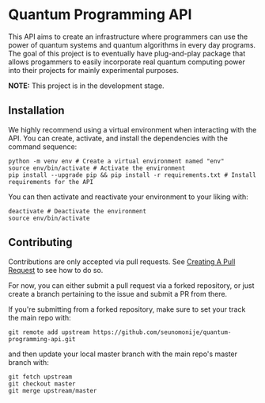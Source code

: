 # Quantum Programming API

This API aims to create an infrastructure where programmers can use the power of quantum systems and quantum algorithms in every day programs. The goal of this project is to eventually have plug-and-play package that allows progammers to easily incorporate real quantum computing power into their projects for mainly experimental purposes.

**NOTE:** This project is in the development stage.

## Installation

We highly recommend using a virtual environment when interacting with the API. You can create, activate, and install the dependencies with the command sequence:

```
python -m venv env # Create a virtual environment named "env"
source env/bin/activate # Activate the environment
pip install --upgrade pip && pip install -r requirements.txt # Install requirements for the API
```

You can then activate and reactivate your environment to your liking with:

```
deactivate # Deactivate the environment
source env/bin/activate
```

## Contributing

Contributions are only accepted via pull requests. See [Creating A Pull Request](https://docs.github.com/en/free-pro-team@latest/github/collaborating-with-issues-and-pull-requests/creating-a-pull-request#changing-the-branch-range-and-destination-repository) to see how to do so.

For now, you can either submit a pull request via a forked repository, or just create a branch pertaining to the issue and submit a PR from there.

If you're submitting from a forked repository, make sure to set your track the main repo with:

```
git remote add upstream https://github.com/seunomonije/quantum-programming-api.git
```

and then update your local master branch with the main repo's master branch with:

```
git fetch upstream
git checkout master
git merge upstream/master
```

